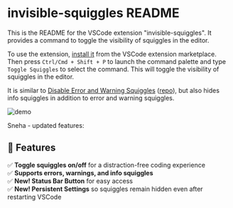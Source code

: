 # invisible-squiggles README

This is the README for the VSCode extension "invisible-squiggles". It provides a command to toggle the visibility of squiggles in the editor.

To use the extension, [install it](https://marketplace.visualstudio.com/items?itemName=michen00.invisible-squiggles) from the VSCode extension marketplace. Then press `Ctrl/Cmd + Shift + P` to launch the command palette and type `Toggle Squiggles` to select the command. This will toggle the visibility of squiggles in the editor.

It is similar to [Disable Error and Warning Squiggles](https://marketplace.visualstudio.com/items?itemName=modan.disable-error-squiggles) ([repo](https://github.com/danMoksh/disable-error-and-warning-squiggles)), but also hides info squiggles in addition to error and warning squiggles.

![demo](https://github.com/user-attachments/assets/50bce932-ee6a-4422-88d1-a500b81eac57)



Sneha - updated features:
## 🔹 Features
✅ **Toggle squiggles on/off** for a distraction-free coding experience  
✅ **Supports errors, warnings, and info squiggles**  
✅ **New! Status Bar Button** for easy access  
✅ **New! Persistent Settings** so squiggles remain hidden even after restarting VSCode  